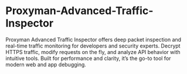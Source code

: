 # Proxyman-Advanced-Traffic-Inspector
Proxyman Advanced Traffic Inspector offers deep packet inspection and real-time traffic monitoring for developers and security experts. Decrypt HTTPS traffic, modify requests on the fly, and analyze API behavior with intuitive tools. Built for performance and clarity, it’s the go-to tool for modern web and app debugging.
